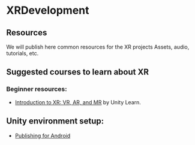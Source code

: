 # XRDevelopment

## Resources
We will publish here common resources for the XR projects
Assets, audio, tutorials, etc.

## Suggested courses to learn about XR

### Beginner resources:
* [Introduction to XR: VR, AR, and MR](https://learn.unity.com/course/introduction-to-xr-vr-ar-and-mr-foundations) by Unity Learn.


## Unity environment setup:
* [Publishing for Android](https://learn.unity.com/tutorial/publishing-for-android)
